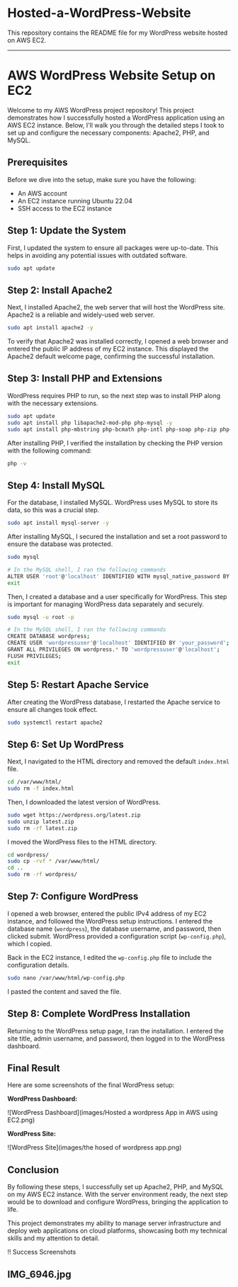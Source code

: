 # Hosted-a-WordPress-Website
This repository contains the README file for my WordPress website hosted on AWS EC2.

---


# AWS WordPress Website Setup on EC2

Welcome to my AWS WordPress project repository! This project demonstrates how I successfully hosted a WordPress application using an AWS EC2 instance. Below, I'll walk you through the detailed steps I took to set up and configure the necessary components: Apache2, PHP, and MySQL.

## Prerequisites

Before we dive into the setup, make sure you have the following:

- An AWS account
- An EC2 instance running Ubuntu 22.04
- SSH access to the EC2 instance

## Step 1: Update the System

First, I updated the system to ensure all packages were up-to-date. This helps in avoiding any potential issues with outdated software.

```bash
sudo apt update
```

## Step 2: Install Apache2

Next, I installed Apache2, the web server that will host the WordPress site. Apache2 is a reliable and widely-used web server.

```bash
sudo apt install apache2 -y
```

To verify that Apache2 was installed correctly, I opened a web browser and entered the public IP address of my EC2 instance. This displayed the Apache2 default welcome page, confirming the successful installation.

## Step 3: Install PHP and Extensions

WordPress requires PHP to run, so the next step was to install PHP along with the necessary extensions.

```bash
sudo apt update
sudo apt install php libapache2-mod-php php-mysql -y
sudo apt install php-mbstring php-bcmath php-intl php-soap php-zip php-gd php-curl php-cli php-xml php-xmlrpc php-gmp php-common -y
```

After installing PHP, I verified the installation by checking the PHP version with the following command:

```bash
php -v
```

## Step 4: Install MySQL

For the database, I installed MySQL. WordPress uses MySQL to store its data, so this was a crucial step.

```bash
sudo apt install mysql-server -y
```

After installing MySQL, I secured the installation and set a root password to ensure the database was protected.

```bash
sudo mysql

# In the MySQL shell, I ran the following commands
ALTER USER 'root'@'localhost' IDENTIFIED WITH mysql_native_password BY 'your_password';
exit
```

Then, I created a database and a user specifically for WordPress. This step is important for managing WordPress data separately and securely.

```bash
sudo mysql -u root -p

# In the MySQL shell, I ran the following commands
CREATE DATABASE wordpress;
CREATE USER 'wordpressuser'@'localhost' IDENTIFIED BY 'your_password';
GRANT ALL PRIVILEGES ON wordpress.* TO 'wordpressuser'@'localhost';
FLUSH PRIVILEGES;
exit
```

## Step 5: Restart Apache Service

After creating the WordPress database, I restarted the Apache service to ensure all changes took effect.

```bash
sudo systemctl restart apache2
```

## Step 6: Set Up WordPress

Next, I navigated to the HTML directory and removed the default `index.html` file.

```bash
cd /var/www/html/
sudo rm -f index.html
```

Then, I downloaded the latest version of WordPress.

```bash
sudo wget https://wordpress.org/latest.zip
sudo unzip latest.zip
sudo rm -rf latest.zip
```

I moved the WordPress files to the HTML directory.

```bash
cd wordpress/
sudo cp -rvf * /var/www/html/
cd ..
sudo rm -rf wordpress/
```

## Step 7: Configure WordPress

I opened a web browser, entered the public IPv4 address of my EC2 instance, and followed the WordPress setup instructions. I entered the database name (`wordpress`), the database username, and password, then clicked submit. WordPress provided a configuration script (`wp-config.php`), which I copied.

Back in the EC2 instance, I edited the `wp-config.php` file to include the configuration details.

```bash
sudo nano /var/www/html/wp-config.php
```

I pasted the content and saved the file.

## Step 8: Complete WordPress Installation

Returning to the WordPress setup page, I ran the installation. I entered the site title, admin username, and password, then logged in to the WordPress dashboard.

## Final Result

Here are some screenshots of the final WordPress setup:

**WordPress Dashboard:**

![WordPress Dashboard](images/Hosted a wordpress App in AWS using EC2.png)

**WordPress Site:**

![WordPress Site](images/the hosed of wordpress app.png)

## Conclusion

By following these steps, I successfully set up Apache2, PHP, and MySQL on my AWS EC2 instance. With the server environment ready, the next step would be to download and configure WordPress, bringing the application to life.

This project demonstrates my ability to manage server infrastructure and deploy web applications on cloud platforms, showcasing both my technical skills and my attention to detail.

!! Success Screenshots

IMG_6946.jpg
---
